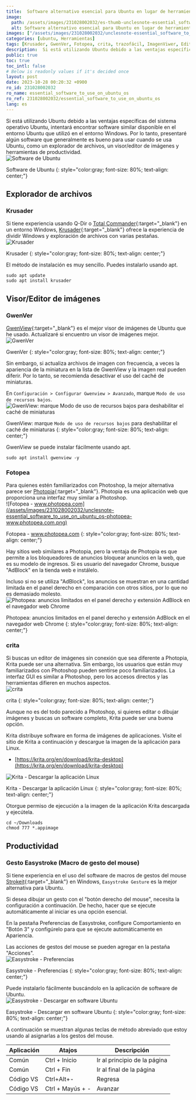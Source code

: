 ```yaml
---
title:  Software alternativo esencial para Ubuntu en lugar de herramientas de Windows
image:
  path: /assets/images/231028002032/es-thumb-unclesnote-essential_software_to_use_on_ubuntu_os.png
  alt: Software alternativo esencial para Ubuntu en lugar de herramientas de Windows
images: ["/assets/images/231028002032/unclesnote-essential_software_to_use_on_ubuntu_os-ubuntu_softwares.svg", "/assets/images/231028002032/unclesnote-essential_software_to_use_on_ubuntu_os-krusader.png", "/assets/images/231028002032/unclesnote-essential_software_to_use_on_ubuntu_os-gwenview.png", "/assets/images/231028002032/unclesnote-essential_software_to_use_on_ubuntu_os-gwenview-check_low_resource_usage_mode_for_disabling_thumbnail_cache.png", "/assets/images/231028002032/unclesnote-essential_software_to_use_on_ubuntu_os-photopea-www.photopea.com.png", "/assets/images/231028002032/unclesnote-essential_software_to_use_on_ubuntu_os-photopea-limited_ads_on_right_panel_and_adblock_extension_on_the_chrome_web_browser.png", "/assets/images/231028002032/unclesnote-essential_software_to_use_on_ubuntu_os-krita.png", "/assets/images/231028002032/unclesnote-essential_software_to_use_on_ubuntu_os-krita-download_linux_appimage.png", "/assets/images/231028002032/unclesnote-essential_software_to_use_on_ubuntu_os-easystroke-preferences.png", "/assets/images/231028002032/unclesnote-essential_software_to_use_on_ubuntu_os-easystroke-download_in_ubuntu_software.png"]
categories: [ubuntu, Herramientas]
tags: [Krusader, GwenVer, Fotopea, crita, trazofácil, ImagenViwer, Editordeimagen, Exploradordearchivos, RatónMacro, ubuntu, Herramientas]
description:  Si está utilizando Ubuntu debido a las ventajas específicas del sistema operativo Ubuntu, intentará encontrar software similar disponible en el entorno Ubuntu
public: true
toc: true
toc_intl: false
# Below is readonly values if it's decided once
layout: post
date: 2023-10-28 00:20:32 +0900
ro_id: 231028002032
ro_name: essential_software_to_use_on_ubuntu_os
ro_ref: 231028002032/essential_software_to_use_on_ubuntu_os
lang: es
---
```

Si está utilizando Ubuntu debido a las ventajas específicas del sistema operativo Ubuntu, intentará encontrar software similar disponible en el entorno Ubuntu que utilizó en el entorno Windows. Por lo tanto, presentaré algún software que generalmente es bueno para usar cuando se usa Ubuntu, como un explorador de archivos, un visor/editor de imágenes y herramientas de productividad.  
![Software de Ubuntu](/assets/images/231028002032/unclesnote-essential_software_to_use_on_ubuntu_os-ubuntu_softwares.svg)  

Software de Ubuntu
{: style="color:gray; font-size: 80%; text-align: center;"}

## Explorador de archivos
### Krusader
Si tiene experiencia usando Q-Dir o [Total Commander](https://www.ghisler.com/download.htm){:target="_blank"} en un entorno Windows, [Krusader](https://krusader.org){:target="_blank"} ofrece la experiencia de dividir Windows y exploración de archivos con varias pestañas.  
![Krusader](/assets/images/231028002032/unclesnote-essential_software_to_use_on_ubuntu_os-krusader.png)  

Krusader
{: style="color:gray; font-size: 80%; text-align: center;"}

El método de instalación es muy sencillo. Puedes instalarlo usando apt.  

```shell
sudo apt update
sudo apt install krusader
```
## Visor/Editor de imágenes
### GwenVer
[GwenView](https://github.com/KDE/gwenview){:target="_blank"} es el mejor visor de imágenes de Ubuntu que he usado. Actualizaré si encuentro un visor de imágenes mejor.  
![GwenVer](/assets/images/231028002032/unclesnote-essential_software_to_use_on_ubuntu_os-gwenview.png)  

GwenVer
{: style="color:gray; font-size: 80%; text-align: center;"}

Sin embargo, si actualiza archivos de imagen con frecuencia, a veces la apariencia de la miniatura en la lista de GwenView y la imagen real pueden diferir. Por lo tanto, se recomienda desactivar el uso del caché de miniaturas.  

En `Configuración > Configurar Gwenview > Avanzado`, marque `Modo de uso de recursos bajos`.  
![GwenView: marque `Modo de uso de recursos bajos` para deshabilitar el caché de miniaturas](/assets/images/231028002032/unclesnote-essential_software_to_use_on_ubuntu_os-gwenview-check_low_resource_usage_mode_for_disabling_thumbnail_cache.png)  

GwenView: marque `Modo de uso de recursos bajos` para deshabilitar el caché de miniaturas
{: style="color:gray; font-size: 80%; text-align: center;"}

GwenView se puede instalar fácilmente usando apt.  

```shell
sudo apt install gwenview -y
```
### Fotopea
Para quienes estén familiarizados con Photoshop, la mejor alternativa parece ser [Photopia](https://www.photopea.com){:target="_blank"}. Photopia es una aplicación web que proporciona una interfaz muy similar a Photoshop.  
![Fotopea - www.photopea.com](/assets/images/231028002032/unclesnote-essential_software_to_use_on_ubuntu_os-photopea-www.photopea.com.png)  

Fotopea - www.photopea.com
{: style="color:gray; font-size: 80%; text-align: center;"}

Hay sitios web similares a Photopia, pero la ventaja de Photopia es que permite a los bloqueadores de anuncios bloquear anuncios en la web, que es su modelo de ingresos. Si es usuario del navegador Chrome, busque "AdBlock" en la tienda web e instálelo.  

Incluso si no se utiliza "AdBlock", los anuncios se muestran en una cantidad limitada en el panel derecho en comparación con otros sitios, por lo que no es demasiado molesto.  
![Photopea: anuncios limitados en el panel derecho y extensión AdBlock en el navegador web Chrome](/assets/images/231028002032/unclesnote-essential_software_to_use_on_ubuntu_os-photopea-limited_ads_on_right_panel_and_adblock_extension_on_the_chrome_web_browser.png)  

Photopea: anuncios limitados en el panel derecho y extensión AdBlock en el navegador web Chrome
{: style="color:gray; font-size: 80%; text-align: center;"}

### crita
Si buscas un editor de imágenes sin conexión que sea diferente a Photopia, Krita puede ser una alternativa. Sin embargo, los usuarios que están muy familiarizados con Photoshop pueden sentirse poco familiarizados. La interfaz GUI es similar a Photoshop, pero los accesos directos y las herramientas difieren en muchos aspectos.  
![crita](/assets/images/231028002032/unclesnote-essential_software_to_use_on_ubuntu_os-krita.png)  

crita
{: style="color:gray; font-size: 80%; text-align: center;"}

Aunque no es del todo parecido a Photoshop, si quieres editar o dibujar imágenes y buscas un software completo, Krita puede ser una buena opción.  

Krita distribuye software en forma de imágenes de aplicaciones. Visite el sitio de Krita a continuación y descargue la imagen de la aplicación para Linux.  
- [https://krita.org/en/download/krita-desktop](https://krita.org/en/download/krita-desktop)

![Krita - Descargar la aplicación Linux](/assets/images/231028002032/unclesnote-essential_software_to_use_on_ubuntu_os-krita-download_linux_appimage.png)  

Krita - Descargar la aplicación Linux
{: style="color:gray; font-size: 80%; text-align: center;"}

Otorgue permiso de ejecución a la imagen de la aplicación Krita descargada y ejecútela.  

```shell
cd ~/Downloads
chmod 777 *.appimage
```
## Productividad
### Gesto Easystroke (Macro de gesto del mouse)
Si tiene experiencia en el uso del software de macros de gestos del mouse [Strokeit](https://www.tcbmi.com/strokeit){:target="_blank"} en Windows, `Easystroke Gesture` es la mejor alternativa para Ubuntu.  

Si desea dibujar un gesto con el "botón derecho del mouse", necesita la configuración a continuación. De hecho, hacer que se ejecute automáticamente al iniciar es una opción esencial.  

En la pestaña Preferencias de Easystroke, configure Comportamiento en "Botón 3" y configúrelo para que se ejecute automáticamente en Apariencia.  

Las acciones de gestos del mouse se pueden agregar en la pestaña "Acciones".  
![Easystroke - Preferencias](/assets/images/231028002032/unclesnote-essential_software_to_use_on_ubuntu_os-easystroke-preferences.png)  

Easystroke - Preferencias
{: style="color:gray; font-size: 80%; text-align: center;"}

Puede instalarlo fácilmente buscándolo en la aplicación de software de Ubuntu.  
![Easystroke - Descargar en software Ubuntu](/assets/images/231028002032/unclesnote-essential_software_to_use_on_ubuntu_os-easystroke-download_in_ubuntu_software.png)  

Easystroke - Descargar en software Ubuntu
{: style="color:gray; font-size: 80%; text-align: center;"}

A continuación se muestran algunas teclas de método abreviado que estoy usando al asignarlas a los gestos del mouse.  

|Aplicación|Atajos|Descripción|
| ------- | ---------------- | ----------------- |
|Común|Ctrl + Inicio|Ir al principio de la página|
|Común|Ctrl + Fin|Ir al final de la página|
|Código VS|Ctrl+Alt+-|Regresa|
|Código VS|Ctrl + Mayús + -|Avanzar|

